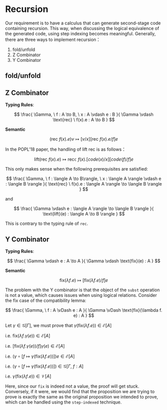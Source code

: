 # Recursion
Our requirement is to have a calculus that can generate second-stage code containing recursion. This way, when discussing the logical equivalence of the generated code, using step indexing becomes meaningful. Generally, there are three ways to implement recursion：
1. fold/unfold
2. Z Combinator
3. Y Combinator
## fold/unfold
## Z Combinator
**Typing Rules**:

$$
\frac{
  \Gamma, \ f : A \to B, \ x : A \vdash e : B
}{
  \Gamma \vdash \text{rec} \ f(x).e : A \to B
}
$$

**Semantic**

$$
(\text{rec} \ f(x).e) v \mapsto [v / x][\text{rec} \ f(x).e / f] e
$$

In the POPL'18 paper, the handling of lift rec is as follows：

$$
\text{lift}(\text{rec} \ f(x).e) \mapsto \text{rec𝕔} \ f(x). [code(x) / x][code(f) / f] e
$$

This only makes sense when the following prerequisites are satisfied:

$$
\frac{
  \Gamma, \ f : \langle A \to B\rangle, \ x : \langle A \rangle \vdash e : \langle B \rangle
}{
  \text{rec} \ f(x).e : \langle A \rangle \to \langle B \rangle
}
$$

and 

$$
\frac{
  \Gamma \vdash e : \langle A \rangle \to \langle B \rangle
}{
  \text{lift}(e) : \langle A \to B \rangle
}
$$

This is contrary to the typing rule of `rec`.
## Y Combinator

**Typing Rules**:

$$
\frac{
  \Gamma \vdash e : A \to A
}{
  \Gamma \vdash \text{fix}(e) : A
}
$$

**Semantic**

$$
\text{fix}(\lambda f. e) \mapsto [\text{fix}(\lambda f. e) / f] e
$$

The problem with the Y combinator is that the object of the `subst` operation is not a value, which causes issues when using logical relations. Consider the fix case of the compatibility lemma:

$$
\frac{
  \Gamma, \ f : A \vDash e : A
}{
  \Gamma \vDash \text{fix}(\lambda f. e) : A
}
$$

Let $\gamma \in \mathcal{G}[\Gamma]$, we must prove that $\gamma(\text{fix}(\lambda f. e)) \in \mathcal{E}[A]$

i.e. $\text{fix}(\lambda f. \gamma(e)) \in \mathcal{E}[A]$

i.e. $[\text{fix}(\lambda f. \gamma(e)) / f] \gamma(e) \in \mathcal{E}[A]$

i.e. $(\gamma \circ [f \mapsto \gamma(\text{fix}(\lambda f. e))])e \in \mathcal{E}[A]$

i.e. $(\gamma \circ [f \mapsto \gamma(\text{fix}(\lambda f. e))]) \in \mathcal{G}[\Gamma, \ f : A]$

i.e. $\gamma(\text{fix}(\lambda f. e)) \in \mathcal{V}[A]$

Here, since our `fix` is indeed not a value, the proof will get stuck. Conversely, if it were, we would find that the proposition we are trying to prove is exactly the same as the original proposition we intended to prove, which can be handled using the `step-indexed` technique.

